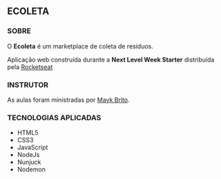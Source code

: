 ## ECOLETA

### SOBRE
O **Ecoleta** é um marketplace de coleta de resíduos.

Aplicação web construída durante a **Next Level Week Starter** distribuída pela [Rocketseat](https://rocketseat.com.br/)

### INSTRUTOR
As aulas foram ministradas por [Mayk Brito](https://github.com/maykbrito).

### TECNOLOGIAS APLICADAS
- HTML5
- CSS3
- JavaScript
- NodeJs
- Nunjuck
- Nodemon